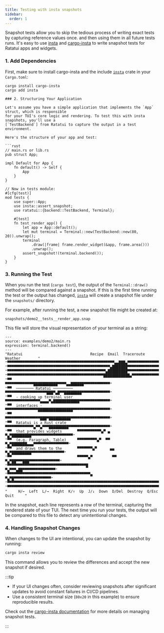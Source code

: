 ```yaml
---
title: Testing with insta snapshots
sidebar:
  order: 1
---
```


Snapshot tests allow you to skip the tedious process of writing exact tests by capturing reference values once. and then using them in all future tests runs. It's easy to use [insta](https://insta.rs/) and [cargo-insta](https://crates.io/crates/cargo-insta) to write snapshot tests for Ratatui apps and widgets.

### 1. Add Dependencies

First, make sure to install cargo-insta and the include [`insta`] crate in your `Cargo.toml`:

```shell
cargo install cargo-insta
cargo add insta

### 2. Structuring Your Application

Let's assume you have a simple application that implements the `App` struct, which is responsible
for your TUI's core logic and rendering. To test this with insta snapshots, you'll use a
[`TestBackend`] from Ratatui to capture the output in a test environment.

Here's the structure of your app and test:

```rust
// main.rs or lib.rs
pub struct App;

impl Default for App {
    fn default() -> Self {
        App
    }
}

// Now in tests module:
#[cfg(test)]
mod tests {
    use super::App;
    use insta::assert_snapshot;
    use ratatui::{backend::TestBackend, Terminal};

    #[test]
    fn test_render_app() {
        let app = App::default();
        let mut terminal = Terminal::new(TestBackend::new(80, 20)).unwrap();
        terminal
            .draw(|frame| frame.render_widget(&app, frame.area()))
            .unwrap();
        assert_snapshot!(terminal.backend());
    }
}
```

### 3. Running the Test

When you run the test (`cargo test`), the output of the `Terminal::draw()` method will be compared
against a snapshot. If this is the first time running the test or the output has changed, [`insta`]
will create a snapshot file under the `snapshots/` directory.

For example, after running the test, a new snapshot file might be created at:

```
snapshots/demo2__tests__render_app.snap
```

This file will store the visual representation of your terminal as a string:

```text
---
source: examples/demo2/main.rs
expression: terminal.backend()
---
"Ratatui                               Recipe  Email  Traceroute  Weather        "
"▀▀▀▀▀▀▀▀▀▀▀▀▀▀▀▀▀▀▀▀▀▀▀▀▀▀▀▀▀▀▀▀▀▀▀▀▀▀▀▀▀▀▀▀▀▀▀▀▀▄▄███▄▀▀▀▀▀▀▀▀▀▀▀▀▀▀▀▀▀▀▀▀▀▀▀▀▀"
"▀▀▀▀▀▀▀▀▀▀▀▀▀▀▀▀▀▀▀▀▀▀▀▀▀▀▀▀▀▀▀▀▀▀▀▀▀▀▀▀▀▀▀▀▀▀▀▄███████▀▀▀▀▀▀▀▀▀▀▀▀▀▀▀▀▀▀▀▀▀▀▀▀▀"
"▀▀▀▀▀▀▀▀▀▀▀▀▀▀▀▀▀▀▀▀▀▀▀▀▀▀▀▀▀▀▀▀▀▀▀▀▀▀▀▀▀▀▀▀▀▄█████████▀▀▀▀▀▀▀▀▀▀▀▀▀▀▀▀▀▀▀▀▀▀▀▀▀"
"▀▀▀▀▀▀▀▀▀▀▀▀▀▀▀▀▀▀▀▀▀▀▀▀▀▀▀▀▀▀▀▀▀▀▀▀▀▀▀▀▀▀▀▀████████████▄▀▀▀▀▀▀▀▀▀▀▀▀▀▀▀▀▀▀▀▀▀▀▀"
"▀▀                              ▀▀▀▀▀▀▀▀▀▀▀▀▀███████████▀▀▀▀▄▄██████▀▀▀▀▀▀▀▀▀▀▀▀"
"▀▀  ──────── Ratatui ─────────  ▀▀▀▀▀▀▀▀▀▀▀▀▀▀▀▀▀▀▀███▀▄█▀▀████████▀▀▀▀▀▀▀▀▀▀▀▀▀"
"▀▀  - cooking up terminal user  ▀▀▀▀▀▀▀▀▀▀▀▀▀▀▀▀▄▄▄▄▀▄████████████▀▀▀▀▀▀▀▀▀▀▀▀▀▀"
"▀▀  interfaces -                ▀▀▀▀▀▀▀▀▀▀▀▀▀▀▀████████████████▀▀▀▀▀▀▀▀▀▀▀▀▀▀▀▀▀"
"▀▀                              ▀▀▀▀▀▀▀▀▀▀▀▀▀▀▀▀███▀██████████▀▀▀▀▀▀▀▀▀▀▀▀▀▀▀▀▀▀"
"▀▀  Ratatui is a Rust crate     ▀▀▀▀▀▀▀▀▀▀▀▀▀▄▀▀▄▀▀▀█████████▀▀▀▀▀▀▀▀▀▀▀▀▀▀▀▀▀▀▀"
"▀▀  that provides widgets       ▀▀▀▀▀▀▀▀▀▀▀▄▀ ▄  ▀▄▀█████████▀▀▀▀▀▀▀▀▀▀▀▀▀▀▀▀▀▀▀"
"▀▀  (e.g. Paragraph, Table)     ▀▀▀▀▀▀▀▀▀▄▀  ▀▀    ▀▄▀███████▄▄▄▀▀▀▀▀▀▀▀▀▀▀▀▀▀▀▀"
"▀▀  and draws them to the       ▀▀▀▀▀▀▀▄▀      ▄▄    ▀▄▀█████████▀▀▀▀▀▀▀▀▀▀▀▀▀▀▀"
"▀▀                              ▀▀▀▀▀▄▀         ▀▀     ▀▄▀██▀▀▀███▀▀▀▀▀▀▀▀▀▀▀▀▀▀"
"▀▀▀▀▀▀▀▀▀▀▀▀▀▀▀▀▀▀▀▀▀▀▀▀▀▀▀▀▀▀▀▀▀▀▀▀█                    ▀▄▀▀▀▄██▀▀▀▀▀▀▀▀▀▀▀▀▀▀▀"
"▀▀▀▀▀▀▀▀▀▀▀▀▀▀▀▀▀▀▀▀▀▀▀▀▀▀▀▀▀▀▀▀▀▀▀▀▀▀▄                    ▀▄▀█▀▀▀▀▀▀▀▀▀▀▀▀▀▀▀▀▀"
"▀▀▀▀▀▀▀▀▀▀▀▀▀▀▀▀▀▀▀▀▀▀▀▀▀▀▀▀▀▀▀▀▀▀▀▀▀▀▀▀▀▀▀▀▀▀▀▀▀▀▀▀▀▀▀▀▀▀▀▀▀▀▀▀▀▀▀▀▀▀▀▀▀▀▀▀▀▀▀▀"
"▀▀▀▀▀▀▀▀▀▀▀▀▀▀▀▀▀▀▀▀▀▀▀▀▀▀▀▀▀▀▀▀▀▀▀▀▀▀▀▀▀▀▀▀▀▀▀▀▀▀▀▀▀▀▀▀▀▀▀▀▀▀▀▀▀▀▀▀▀▀▀▀▀▀▀▀▀▀▀▀"
"     H/←  Left  L/→  Right  K/↑  Up  J/↓  Down  D/Del  Destroy  Q/Esc  Quit     "
```

In the snapshot, each line represents a row of the terminal, capturing the rendered state of your
TUI. The next time you run your tests, the output will be compared to this file to detect any
unintentional changes.

### 4. Handling Snapshot Changes

When changes to the UI are intentional, you can update the snapshot by running:

```bash
cargo insta review
```

This command allows you to review the differences and accept the new snapshot if desired.

:::tip

- If your UI changes often, consider reviewing snapshots after significant updates to avoid constant
  failures in CI/CD pipelines.
- Use a consistent terminal size (`80x20` in this example) to ensure reproducible results.

Check out the [cargo-insta documentation] for more details on managing snapshot tests.

:::

[`TestBackend`]: https://docs.rs/ratatui/latest/ratatui/backend/struct.TestBackend.html
[`insta`]: https://crates.io/crates/insta
[`cargo-insta`]: https://github.com/mitsuhiko/insta
[cargo-insta documentation]: https://insta.rs/docs/
